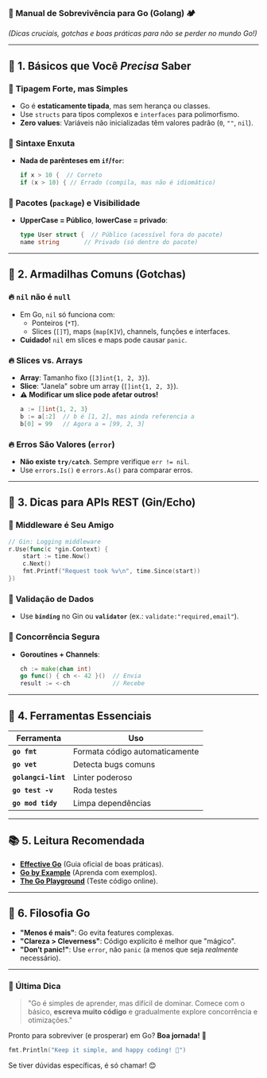 ### **🐹 Manual de Sobrevivência para Go (Golang) 🏕️**  
*(Dicas cruciais, gotchas e boas práticas para não se perder no mundo Go!)*  

---

## **📌 1. Básicos que Você *Precisa* Saber**
### 🔹 **Tipagem Forte, mas Simples**
- Go é **estaticamente tipada**, mas sem herança ou classes.  
- Use `structs` para tipos complexos e `interfaces` para polimorfismo.  
- **Zero values**: Variáveis não inicializadas têm valores padrão (`0`, `""`, `nil`).  

### 🔹 **Sintaxe Enxuta**
- **Nada de parênteses em `if`/`for`**:  
  ```go
  if x > 10 {  // Correto
  if (x > 10) { // Errado (compila, mas não é idiomático)
  ```

### 🔹 **Pacotes (`package`) e Visibilidade**
- **UpperCase = Público**, **lowerCase = privado**:  
  ```go
  type User struct {  // Público (acessível fora do pacote)
  name string       // Privado (só dentro do pacote)
  ```

---

## **🚨 2. Armadilhas Comuns (Gotchas)**
### 🔥 **`nil` não é `null`**
- Em Go, `nil` só funciona com:  
  - Ponteiros (`*T`).  
  - Slices (`[]T`), maps (`map[K]V`), channels, funções e interfaces.  
- **Cuidado!** `nil` em slices e maps pode causar `panic`.  

### 🔥 **Slices vs. Arrays**
- **Array**: Tamanho fixo (`[3]int{1, 2, 3}`).  
- **Slice**: "Janela" sobre um array (`[]int{1, 2, 3}`).  
- **⚠️ Modificar um slice pode afetar outros!**  
  ```go
  a := []int{1, 2, 3}
  b := a[:2]  // b é [1, 2], mas ainda referencia a
  b[0] = 99   // Agora a = [99, 2, 3]
  ```

### 🔥 **Erros São Valores (`error`)**
- **Não existe `try/catch`**. Sempre verifique `err != nil`.  
- Use `errors.Is()` e `errors.As()` para comparar erros.  

---

## **🚀 3. Dicas para APIs REST (Gin/Echo)**
### 🔹 **Middleware é Seu Amigo**
```go
// Gin: Logging middleware
r.Use(func(c *gin.Context) {
    start := time.Now()
    c.Next()
    fmt.Printf("Request took %v\n", time.Since(start))
})
```

### 🔹 **Validação de Dados**
- Use **`binding`** no Gin ou **`validator`** (ex.: `validate:"required,email"`).  

### 🔹 **Concorrência Segura**
- **Goroutines + Channels**:  
  ```go
  ch := make(chan int)
  go func() { ch <- 42 }()  // Envia
  result := <-ch            // Recebe
  ```

---

## **🔧 4. Ferramentas Essenciais**
| Ferramenta               | Uso                              |
|--------------------------|----------------------------------|
| **`go fmt`**             | Formata código automaticamente   |
| **`go vet`**             | Detecta bugs comuns              |
| **`golangci-lint`**      | Linter poderoso                  |
| **`go test -v`**         | Roda testes                      |
| **`go mod tidy`**        | Limpa dependências               |

---

## **📚 5. Leitura Recomendada**
- **[Effective Go](https://go.dev/doc/effective_go)** (Guia oficial de boas práticas).  
- **[Go by Example](https://gobyexample.com/)** (Aprenda com exemplos).  
- **[The Go Playground](https://go.dev/play/)** (Teste código online).  

---

## **🎯 6. Filosofia Go**
- **"Menos é mais"**: Go evita features complexas.  
- **"Clareza > Cleverness"**: Código explícito é melhor que "mágico".  
- **"Don’t panic!"**: Use `error`, não `panic` (a menos que seja *realmente* necessário).  

---

### **💬 Última Dica**
> "Go é simples de aprender, mas difícil de dominar. Comece com o básico, **escreva muito código** e gradualmente explore concorrência e otimizações."  

Pronto para sobreviver (e prosperar) em Go? **Boa jornada!** 🚀  

```go
fmt.Println("Keep it simple, and happy coding! 🐹")
```  

Se tiver dúvidas específicas, é só chamar! 😊